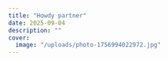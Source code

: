 ```yaml
---
title: "Howdy partner"
date: 2025-09-04
description: ""
cover:
  image: "/uploads/photo-1756994022972.jpg"
---
```


